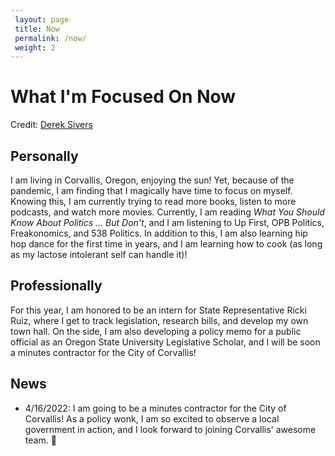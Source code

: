```yaml
---
 layout: page
 title: Now
 permalink: /now/
 weight: 2
---
```

 
# What I'm Focused On Now
Credit: [Derek Sivers](https://nownownow.com/about)

## Personally
I am living in Corvallis, Oregon, enjoying the sun! 
Yet, because of the pandemic, I am finding that I magically have time to focus on myself. 
Knowing this, I am currently trying to read more books, listen to more podcasts, and watch more movies.
Currently, I am reading *What You Should Know About Politics ... But Don't*,
and I am listening to Up First, OPB Politics, Freakonomics, and 538 Politics.
In addition to this, I am also learning hip hop dance for the first time in years, and I am learning how to cook (as long as my lactose intolerant self can handle it)!

## Professionally
For this year, I am honored to be an intern for State Representative Ricki Ruiz, where I get to track legislation, research bills, and develop my own town hall. 
On the side, I am also developing a policy memo for a public official as an Oregon State University Legislative Scholar, and I will be soon a minutes contractor for the City of Corvallis!

## News
* 4/16/2022: I am going to be a minutes contractor for the City of Corvallis! As a policy wonk, I am so excited to observe a local government in action, and I look forward to joining Corvallis' awesome team. :tada:
